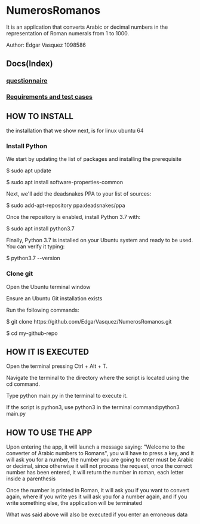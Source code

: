 # NumerosRomanos
<p>It is an application that converts Arabic or decimal numbers in the representation of Roman numerals from 1 to 1000.</p>

<p>  Author: Edgar Vasquez 1098586</p>

## Docs(Index)
### [questionnaire](https://github.com/EdgarVasquez/NumerosRomanos/blob/main/Docs/questionnaire.md)
### [Requirements and test cases](https://github.com/EdgarVasquez/NumerosRomanos/blob/main/Docs/Requirements%20and%20test%20cases.md)

## HOW TO INSTALL
the installation that we show next, is for linux ubuntu 64
### Install Python  
<p> We start by updating the list of packages and installing the prerequisite </p>
<p> $ sudo apt update </p>
<p>$ sudo apt install software-properties-common</p>
<p>Next, we'll add the deadsnakes PPA to your list of sources: </p>
<p>$ sudo add-apt-repository ppa:deadsnakes/ppa</p>
<p> Once the repository is enabled, install Python 3.7 with: </p>
<p> $ sudo apt install python3.7 </p>
<p> Finally, Python 3.7 is installed on your Ubuntu system and ready to be used. You can verify it typing: </p>
<p> $ python3.7 --version </p>

### Clone git
<p> Open the Ubuntu terminal window</p>
<p> Ensure an Ubuntu Git installation exists</p>
<p>Run the following commands:</p>
  <p>$ git clone https://github.com/EdgarVasquez/NumerosRomanos.git </p>
  <p>$ cd my-github-repo</p>

## HOW IT IS EXECUTED
<p>Open the terminal pressing Ctrl + Alt + T.</p>
<p> Navigate the terminal to the directory where the script is located using the cd command.</p>
<p> Type python main.py in the terminal to execute it.</p>
  <p> If the script is python3, use python3 in the terminal command:python3 main.py </p>
 
## HOW TO USE THE APP
<p>Upon entering the app, it will launch a message saying: "Welcome to the converter of Arabic numbers to Romans", you will have to press a key, and it will ask you for a number, the number you are going to enter must be Arabic or decimal, since otherwise it will not process the request, once the correct number has been entered, it will return the number in roman, each letter inside a parenthesis</p>
<p> Once the number is printed in Roman, it will ask you if you want to convert again, where if you write yes it will ask you for a number again, and if you write something else, the application will be terminated</p>
<p>What was said above will also be executed if you enter an erroneous data</p>
